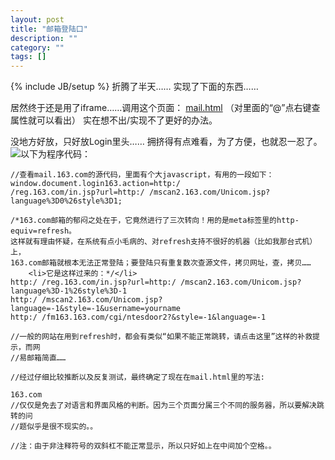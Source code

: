 ```yaml
---
layout: post
title: "邮箱登陆口"
description: ""
category: ""
tags: []
---
```

{% include JB/setup %}
折腾了半天……
实现了下面的东西……

居然终于还是用了iframe……调用这个页面： [mail.html](mail.html) （对里面的“@”点右键查属性就可以看出）
实在想不出/实现不了更好的办法。

没地方好放，只好放Login里头…… 拥挤得有点难看，为了方便，也就忍一忍了。![](img/em21.gif)以下为程序代码：

    //查看mail.163.com的源代码，里面有个大javascript，有用的一段如下：
    window.document.login163.action=http:/
    /reg.163.com/in.jsp?url=http:/ /mscan2.163.com/Unicom.jsp?language%3D0%26style%3D1;
    
    /*163.com邮箱的郁闷之处在于，它竟然进行了三次转向！用的是meta标签里的http-equiv=refresh。
    这样就有理由怀疑，在系统有点小毛病的、对refresh支持不很好的机器（比如我那台式机）上，
    163.com邮箱就根本无法正常登陆；要登陆只有重复数次查源文件，拷贝网址，查，拷贝……
    	<li>它是这样过来的：*/</li>
    http:/ /reg.163.com/in.jsp?url=http:/ /mscan2.163.com/Unicom.jsp?language%3D-1%26style%3D-1
    http:/ /mscan2.163.com/Unicom.jsp?language=-1&style=-1&username=yourname
    http:/ /fm163.163.com/cgi/ntesdoor2?&style=-1&language=-1
    
    //一般的网站在用到refresh时，都会有类似“如果不能正常跳转，请点击这里”这样的补救提示，而网
    //易邮箱简直……
    
    //经过仔细比较推断以及反复测试，最终确定了现在在mail.html里的写法:
    
    163.com
    //仅仅是免去了对语言和界面风格的判断。因为三个页面分属三个不同的服务器，所以要解决跳转的问
    //题似乎是很不现实的。。
    
    //注：由于非注释符号的双斜杠不能正常显示，所以只好如上在中间加个空格。。